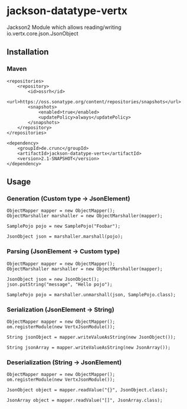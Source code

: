 # jackson-datatype-vertx
Jackson2 Module which allows reading/writing io.vertx.core.json.JsonObject

## Installation

### Maven

    <repositories>
        <repository>
            <id>ossrh</id>
            <url>https://oss.sonatype.org/content/repositories/snapshots</url>
            <snapshots>
                <enabled>true</enabled>
                <updatePolicy>always</updatePolicy>
            </snapshots>
        </repository>
    </repositories>
	
    <dependency>
        <groupId>de.crunc</groupId>
        <artifactId>jackson-datatype-vertx</artifactId>
        <version>2.1-SNAPSHOT</version>
    </dependency>
    
## Usage

### Generation (Custom type -> JsonElement)

    ObjectMapper mapper = new ObjectMapper();
    ObjectMarshaller marshaller = new ObjectMarshaller(mapper);

    SamplePojo pojo = new SamplePojo("Foobar");

    JsonObject json = marshaller.marshall(pojo);
    
### Parsing (JsonElement -> Custom type)

    ObjectMapper mapper = new ObjectMapper();
    ObjectMarshaller marshaller = new ObjectMarshaller(mapper);

    JsonObject json = new JsonObject();
    json.putString("message", "Hello pojo");

    SamplePojo pojo = marshaller.unmarshall(json, SamplePojo.class);

### Serialization (JsonElement -> String)

    ObjectMapper mapper = new ObjectMapper();
    om.registerModule(new VertxJsonModule());

    String jsonObject = mapper.writeValueAsString(new JsonObject());

    String jsonArray = mapper.writeValueAsString(new JsonArray());

### Deserialization (String -> JsonElement)

    ObjectMapper mapper = new ObjectMapper();
    om.registerModule(new VertxJsonModule());
    
    JsonObject object = mapper.readValue("{}", JsonObject.class);

    JsonArray object = mapper.readValue("[]", JsonArray.class);
